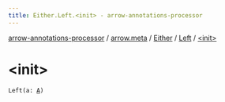 ```yaml
---
title: Either.Left.<init> - arrow-annotations-processor
---
```


[arrow-annotations-processor](../../../index.html) / [arrow.meta](../../index.html) / [Either](../index.html) / [Left](index.html) / [&lt;init&gt;](./-init-.html)

# &lt;init&gt;

`Left(a: `[`A`](index.html#A)`)`